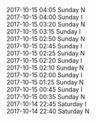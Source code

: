 2017-10-15 04:05 Sunday  N  
2017-10-15 04:00 Sunday  I  
2017-10-15 03:20 Sunday  N  
2017-10-15 03:15 Sunday  I  
2017-10-15 02:50 Sunday  N  
2017-10-15 02:45 Sunday  I  
2017-10-15 02:25 Sunday  N  
2017-10-15 02:20 Sunday  I  
2017-10-15 02:10 Sunday  N  
2017-10-15 02:00 Sunday  I  
2017-10-15 01:25 Sunday  N  
2017-10-15 00:45 Sunday  I  
2017-10-15 00:35 Sunday  N  
2017-10-14 22:45 Saturday  I  
2017-10-14 22:40 Saturday  N  
